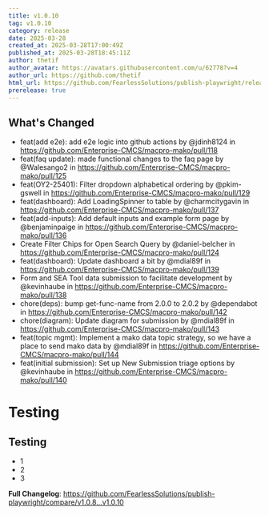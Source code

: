 ```yaml
---
title: v1.0.10
tag: v1.0.10
category: release
date: 2025-03-28
created_at: 2025-03-28T17:00:49Z
published_at: 2025-03-28T18:45:11Z
author: thetif
author_avatar: https://avatars.githubusercontent.com/u/62778?v=4
author_url: https://github.com/thetif
html_url: https://github.com/FearlessSolutions/publish-playwright/releases/tag/v1.0.10
prerelease: true
---
```


## What's Changed
* feat(add e2e): add e2e logic into github actions by @jdinh8124 in https://github.com/Enterprise-CMCS/macpro-mako/pull/118
* feat(faq update): made functional changes to the faq page by @Walesango2 in https://github.com/Enterprise-CMCS/macpro-mako/pull/125
* feat(OY2-25401): Filter dropdown alphabetical ordering by @pkim-gswell in https://github.com/Enterprise-CMCS/macpro-mako/pull/129
* feat(dashboard): Add LoadingSpinner to table by @charmcitygavin in https://github.com/Enterprise-CMCS/macpro-mako/pull/137
* feat(add-inputs): Add default inputs and example form page by @benjaminpaige in https://github.com/Enterprise-CMCS/macpro-mako/pull/136
* Create Filter Chips for Open Search Query  by @daniel-belcher in https://github.com/Enterprise-CMCS/macpro-mako/pull/124
* feat(dashboard):  Update dashboard a bit by @mdial89f in https://github.com/Enterprise-CMCS/macpro-mako/pull/139
* Form and SEA Tool data submission to facilitate development by @kevinhaube in https://github.com/Enterprise-CMCS/macpro-mako/pull/138
* chore(deps): bump get-func-name from 2.0.0 to 2.0.2 by @dependabot in https://github.com/Enterprise-CMCS/macpro-mako/pull/142
* chore(diagram):  Update diagram for submission by @mdial89f in https://github.com/Enterprise-CMCS/macpro-mako/pull/143
* feat(topic mgmt):  Implement a mako data topic strategy, so we have a place to send mako data by @mdial89f in https://github.com/Enterprise-CMCS/macpro-mako/pull/144
* feat(initial submission): Set up New Submission triage options by @kevinhaube in https://github.com/Enterprise-CMCS/macpro-mako/pull/140

# Testing

## Testing

- 1
- 2
- 3

**Full Changelog**: https://github.com/FearlessSolutions/publish-playwright/compare/v1.0.8...v1.0.10
